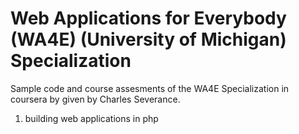 <h1>Web Applications for Everybody (WA4E) (University of Michigan) Specialization</h1>
<p>Sample code and course assesments of the WA4E Specialization in coursera by given by Charles Severance.</p>
<ol>
  <li>building web applications in php</li>
</ol>
